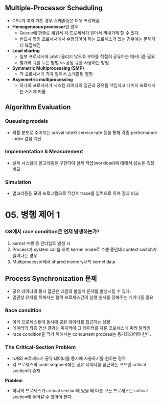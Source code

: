 ## Multiple-Processor Scheduling

* CPU가 여러 개인 경우 스케줄링은 더욱 복잡해짐
* **Homogeneous processor**인 경우
  * Queue에 한줄로 세워서 각 프로세서가 알아서 꺼내가게 할 수 있다.
  * 반드시 특정 프로세서에서 수행되어야 하는 프로세스가 있는 경우에는 문제가 더 복잡해짐
* **Load sharing**
  * 일부 프로세서에 job이 몰리지 않도록 부하를 적절히 공유하는 메커니즘 필요
  * 별개의 큐를 두는 방법 vs 공동 큐를 사용하는 방법
* **Symmetric Multiprocessing (SMP)**
  * 각 프로세서가 각자 알아서 스케줄링 결정
* **Asymmetric multiprocessing**
  * 하나의 프로세서가 시스템 데이터의 접근과 공유를 책임지고 나머지 프로세서는 거기에 따름



## Algorithm Evaluation

### Queueing models

* 확률 분포로 주어지는 arrival rate와 service rate 등을 통해 각종 performance index 값을 계산

### Implementation & Measurement

* 실제 시스템에 알고리즘을 구현하여 실제 작업(workload)에 대해서 성능을 측정 비교

### Simulation

* 알고리즘을 모의 프로그램으로 작성후 trace를 입력으로 하여 결과 비교





# 05. 병행 제어 1



### OS에서 race condition은 언제 발생하는가?

1. kernel 수행 중 인터럽트 발생 시
2. Process가 system call을 하여 kernel mode로 수행 중인데 context switch가 일어나는 경우
3. Multiprocessor에서 shared memory내의 kernel data

## Process Synchronization 문제

* 공유 데이터의 동시 접근은 데엍의 불일치 문제를 발생시킬 수 있다.
* 일관성 유지를 위해서는 협력 프로세스간의 실행 순서를 정해주는 메커니즘 필요

### Race condition

* 여러 프로세스들이 동시에 공유 데이터를 접근하는 상황
* 데이터의 최종 연산 결과는 마지막에 그 데이터를 다룬 프로세스에 따라 달라짐
* race condition을 막기 위해서는 concurrent process는 동기화되어야 한다.

### The Critical-Section Problem

* n개의 프로세스가 공유 데이터를 동시에 사용하기를 원하는 경우
* 각 프로세스의 code segment에는 공유 데이터를 접근하는 코드인 critical section이 존재

**Problem** 

* 하나의 프로세스가 critical section에 있을 때 다른 모든 프로세스는 critical section에 들어갈 수 없어야 한다.

